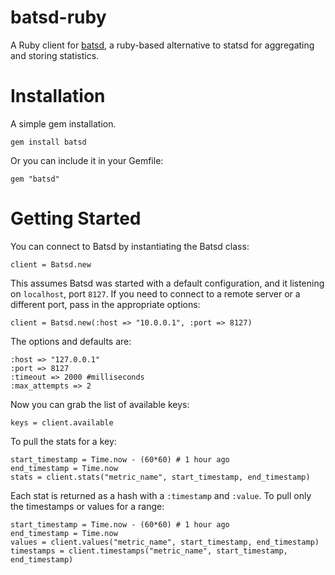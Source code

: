 batsd-ruby
==========

A Ruby client for [batsd](https://github.com/noahhl/batsd), a ruby-based alternative to statsd for aggregating and storing statistics.

# Installation

A simple gem installation.

	gem install batsd

Or you can include it in your Gemfile:

	gem "batsd"

# Getting Started

You can connect to Batsd by instantiating the Batsd class:

	client = Batsd.new

This assumes Batsd was started with a default configuration, and it listening on `localhost`, port `8127`. If you need to connect to a remote server or a different port, pass in the appropriate options:

	client = Batsd.new(:host => "10.0.0.1", :port => 8127)

The options and defaults are:
	
	:host => "127.0.0.1"
	:port => 8127
	:timeout => 2000 #milliseconds
	:max_attempts => 2

Now you can grab the list of available keys:

	keys = client.available

To pull the stats for a key:

	start_timestamp = Time.now - (60*60) # 1 hour ago
	end_timestamp = Time.now
	stats = client.stats("metric_name", start_timestamp, end_timestamp)

Each stat is returned as a hash with a `:timestamp` and `:value`. To pull only the timestamps or values for a range:

	start_timestamp = Time.now - (60*60) # 1 hour ago
	end_timestamp = Time.now
	values = client.values("metric_name", start_timestamp, end_timestamp)
	timestamps = client.timestamps("metric_name", start_timestamp, end_timestamp)